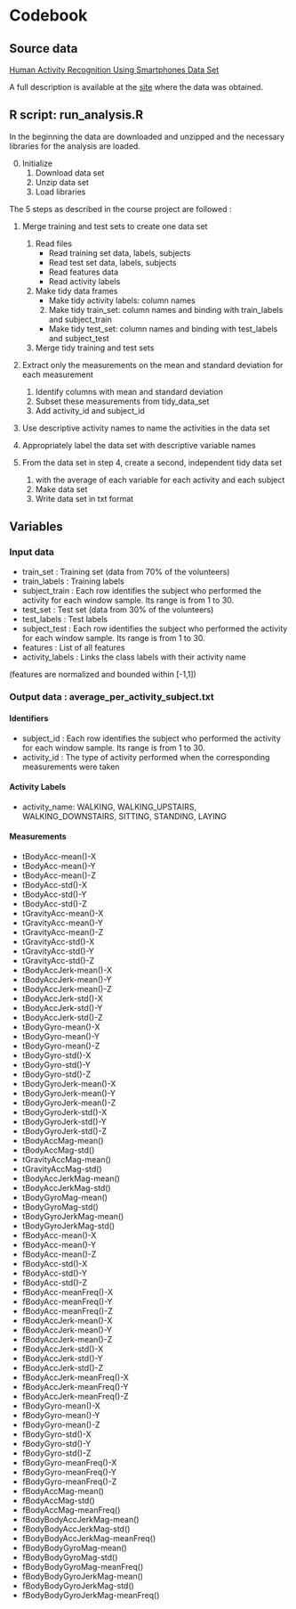 # Codebook



##	Source data

[Human Activity Recognition Using Smartphones Data Set](https://d396qusza40orc.cloudfront.net/getdata%2Fprojectfiles%2FUCI%20HAR%20Dataset.zip)

A full description is available at the [site](http://archive.ics.uci.edu/ml/datasets/Human+Activity+Recognition+Using+Smartphones) where the data was obtained.



##	R script: run_analysis.R

In the beginning the data are downloaded and unzipped and the necessary libraries for the analysis are loaded.

0. Initialize
    1. Download data set
    2. Unzip data set
    3. Load libraries


The 5 steps as described in the course project are followed :

1.	Merge training and test sets to create one data set
    1. Read files
        -	Read training set data, labels, subjects
        -	Read test set data, labels, subjects
        -	Read features data
        -	Read activity labels
    2.	Make tidy data frames
        -	Make tidy activity labels: column names
    	2.  Make tidy train_set: column names and binding with train_labels and subject_train
        -  Make tidy test_set: column names and binding with test_labels and subject_test
    3.	Merge tidy training and test sets

2.	Extract only the measurements on the mean and standard deviation for each measurement
    1.	Identify columns with mean and standard deviation
    2.	Subset these measurements from tidy_data_set
    3.	Add activity_id and subject_id

3.	Use descriptive activity names to name the activities in the data set

4.	Appropriately label the data set with descriptive variable names

5.	From the data set in step 4, create a second, independent tidy data set 
    1.	with the average of each variable for each activity and each subject
    2.	Make data set
    3.	Write data set in txt format



##	Variables

### Input data

* train_set : Training set (data from 70% of the volunteers)
* train_labels : Training labels
* subject_train : Each row identifies the subject who performed the activity for each window sample. Its range is from 1 to 30. 
* test_set : Test set (data from 30% of the volunteers)
* test_labels : Test labels
* subject_test : Each row identifies the subject who performed the activity for each window sample. Its range is from 1 to 30.
* features : List of all features
* activity_labels : Links the class labels with their activity name


(features are normalized and bounded within [-1,1])


### Output data : average_per_activity_subject.txt

#### Identifiers

* subject_id : Each row identifies the subject who performed the activity for each window sample. Its range is from 1 to 30.
* activity_id : The type of activity performed when the corresponding measurements were taken

#### Activity Labels

* activity_name: WALKING, WALKING_UPSTAIRS, WALKING_DOWNSTAIRS, SITTING, STANDING, LAYING

#### Measurements

* tBodyAcc-mean()-X
* tBodyAcc-mean()-Y
* tBodyAcc-mean()-Z
* tBodyAcc-std()-X
* tBodyAcc-std()-Y              
* tBodyAcc-std()-Z
* tGravityAcc-mean()-X           
* tGravityAcc-mean()-Y
* tGravityAcc-mean()-Z           
* tGravityAcc-std()-X
* tGravityAcc-std()-Y            
* tGravityAcc-std()-Z
* tBodyAccJerk-mean()-X          
* tBodyAccJerk-mean()-Y
* tBodyAccJerk-mean()-Z          
* tBodyAccJerk-std()-X
* tBodyAccJerk-std()-Y           
* tBodyAccJerk-std()-Z
* tBodyGyro-mean()-X             
* tBodyGyro-mean()-Y
* tBodyGyro-mean()-Z             
* tBodyGyro-std()-X
* tBodyGyro-std()-Y              
* tBodyGyro-std()-Z
* tBodyGyroJerk-mean()-X         
* tBodyGyroJerk-mean()-Y
* tBodyGyroJerk-mean()-Z         
* tBodyGyroJerk-std()-X
* tBodyGyroJerk-std()-Y
* tBodyGyroJerk-std()-Z
* tBodyAccMag-mean()
* tBodyAccMag-std()
* tGravityAccMag-mean()          
* tGravityAccMag-std()
* tBodyAccJerkMag-mean()         
* tBodyAccJerkMag-std()
* tBodyGyroMag-mean()           
* tBodyGyroMag-std()
* tBodyGyroJerkMag-mean()        
* tBodyGyroJerkMag-std()
* fBodyAcc-mean()-X              
* fBodyAcc-mean()-Y
* fBodyAcc-mean()-Z              
* fBodyAcc-std()-X
* fBodyAcc-std()-Y               
* fBodyAcc-std()-Z
* fBodyAcc-meanFreq()-X          
* fBodyAcc-meanFreq()-Y
* fBodyAcc-meanFreq()-Z          
* fBodyAccJerk-mean()-X
* fBodyAccJerk-mean()-Y          
* fBodyAccJerk-mean()-Z
* fBodyAccJerk-std()-X           
* fBodyAccJerk-std()-Y
* fBodyAccJerk-std()-Z           
* fBodyAccJerk-meanFreq()-X
* fBodyAccJerk-meanFreq()-Y
* fBodyAccJerk-meanFreq()-Z
* fBodyGyro-mean()-X             
* fBodyGyro-mean()-Y
* fBodyGyro-mean()-Z             
* fBodyGyro-std()-X
* fBodyGyro-std()-Y              
* fBodyGyro-std()-Z
* fBodyGyro-meanFreq()-X
* fBodyGyro-meanFreq()-Y
* fBodyGyro-meanFreq()-Z
* fBodyAccMag-mean()
* fBodyAccMag-std()
* fBodyAccMag-meanFreq()
* fBodyBodyAccJerkMag-mean()
* fBodyBodyAccJerkMag-std()
* fBodyBodyAccJerkMag-meanFreq()
* fBodyBodyGyroMag-mean()
* fBodyBodyGyroMag-std()
* fBodyBodyGyroMag-meanFreq()
* fBodyBodyGyroJerkMag-mean()
* fBodyBodyGyroJerkMag-std()
* fBodyBodyGyroJerkMag-meanFreq()
